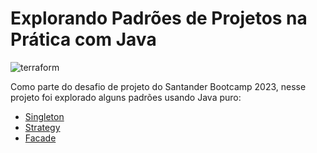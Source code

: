 # Explorando Padrões de Projetos na Prática com Java

![terraform](https://img.shields.io/badge/-JAVA-white?style=for-the-badge&logo=UML&color=ec63a1&logoColor=white)

Como parte do desafio de projeto do Santander Bootcamp 2023, nesse projeto foi explorado alguns padrões usando Java puro:

- [Singleton]()
- [Strategy]()
- [Facade]()
